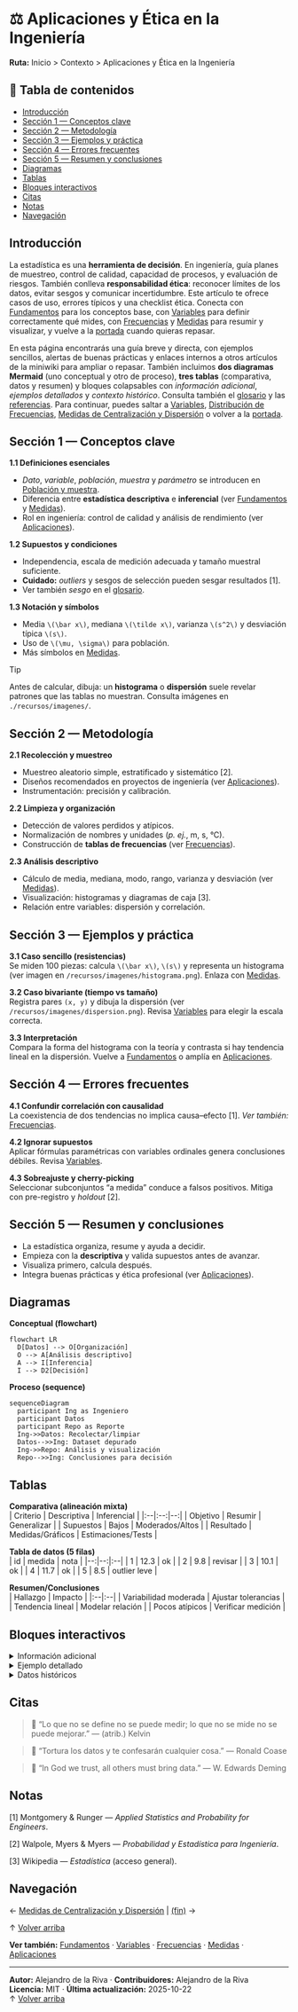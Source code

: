 # ⚖️ Aplicaciones y Ética en la Ingeniería

**Ruta:** Inicio > Contexto > Aplicaciones y Ética en la Ingeniería

## 📑 Tabla de contenidos
- [Introducción](#introducción)
- [Sección 1 — Conceptos clave](#sección-1--conceptos-clave)
- [Sección 2 — Metodología](#sección-2--metodología)
- [Sección 3 — Ejemplos y práctica](#sección-3--ejemplos-y-práctica)
- [Sección 4 — Errores frecuentes](#sección-4--errores-frecuentes)
- [Sección 5 — Resumen y conclusiones](#sección-5--resumen-y-conclusiones)
- [Diagramas](#diagramas)
- [Tablas](#tablas)
- [Bloques interactivos](#bloques-interactivos)
- [Citas](#citas)
- [Notas](#notas)
- [Navegación](#navegación)


## Introducción
La estadística es una **herramienta de decisión**. En ingeniería, guía planes de muestreo, control de calidad, capacidad de procesos, y evaluación de riesgos. También conlleva **responsabilidad ética**: reconocer límites de los datos, evitar sesgos y comunicar incertidumbre. Este artículo te ofrece casos de uso, errores típicos y una checklist ética. Conecta con [Fundamentos](./articulo-1.md) para los conceptos base, con [Variables](./articulo-2.md) para definir correctamente qué mides, con [Frecuencias](./articulo-3.md) y [Medidas](./articulo-4.md) para resumir y visualizar, y vuelve a la [portada](./index.md) cuando quieras repasar.

En esta página encontrarás una guía breve y directa, con ejemplos sencillos, alertas de buenas prácticas y enlaces internos a otros artículos de la miniwiki para ampliar o repasar. También incluimos **dos diagramas Mermaid** (uno conceptual y otro de proceso), **tres tablas** (comparativa, datos y resumen) y bloques colapsables con *información adicional*, *ejemplos detallados* y *contexto histórico*. Consulta también el [glosario](./glosario.md) y las [referencias](./referencias.md). Para continuar, puedes saltar a [Variables](./articulo-2.md), [Distribución de Frecuencias](./articulo-3.md), [Medidas de Centralización y Dispersión](./articulo-4.md) o volver a la [portada](./index.md).


## Sección 1 — Conceptos clave
**1.1 Definiciones esenciales**  
- *Dato*, *variable*, *población*, *muestra* y *parámetro* se introducen en [Población y muestra](./articulo-4.md).  
- Diferencia entre **estadística descriptiva** e **inferencial** (ver [Fundamentos](./articulo-1.md) y [Medidas](./articulo-4.md)).  
- Rol en ingeniería: control de calidad y análisis de rendimiento (ver [Aplicaciones](./articulo-5.md)).

**1.2 Supuestos y condiciones**  
- Independencia, escala de medición adecuada y tamaño muestral suficiente.  
- **Cuidado:** *outliers* y sesgos de selección pueden sesgar resultados [1].  
- Ver también *sesgo* en el [glosario](./glosario.md).

**1.3 Notación y símbolos**  
- Media `\(\bar x\)`, mediana `\(\tilde x\)`, varianza `\(s^2\)` y desviación típica `\(s\)`.  
- Uso de `\(\mu, \sigma\)` para población.  
- Más símbolos en [Medidas](./articulo-4.md).

> [!TIP]
> Antes de calcular, dibuja: un **histograma** o **dispersión** suele revelar patrones que las tablas no muestran. Consulta imágenes en `./recursos/imagenes/`.


## Sección 2 — Metodología
**2.1 Recolección y muestreo**  
- Muestreo aleatorio simple, estratificado y sistemático [2].  
- Diseños recomendados en proyectos de ingeniería (ver [Aplicaciones](./articulo-5.md)).  
- Instrumentación: precisión y calibración.

**2.2 Limpieza y organización**  
- Detección de valores perdidos y atípicos.  
- Normalización de nombres y unidades (*p. ej.*, m, s, °C).  
- Construcción de **tablas de frecuencias** (ver [Frecuencias](./articulo-3.md)).

**2.3 Análisis descriptivo**  
- Cálculo de media, mediana, modo, rango, varianza y desviación (ver [Medidas](./articulo-4.md)).  
- Visualización: histogramas y diagramas de caja [3].  
- Relación entre variables: dispersión y correlación.


## Sección 3 — Ejemplos y práctica
**3.1 Caso sencillo (resistencias)**  
Se miden 100 piezas: calcula `\(\bar x\)`, `\(s\)` y representa un histograma (ver imagen en `/recursos/imagenes/histograma.png`). Enlaza con [Medidas](./articulo-4.md).

**3.2 Caso bivariante (tiempo vs tamaño)**  
Registra pares `(x, y)` y dibuja la dispersión (ver `/recursos/imagenes/dispersion.png`). Revisa [Variables](./articulo-2.md) para elegir la escala correcta.

**3.3 Interpretación**  
Compara la forma del histograma con la teoría y contrasta si hay tendencia lineal en la dispersión. Vuelve a [Fundamentos](./articulo-1.md) o amplía en [Aplicaciones](./articulo-5.md).


## Sección 4 — Errores frecuentes
**4.1 Confundir correlación con causalidad**  
La coexistencia de dos tendencias no implica causa–efecto [1]. *Ver también:* [Frecuencias](./articulo-3.md).

**4.2 Ignorar supuestos**  
Aplicar fórmulas paramétricas con variables ordinales genera conclusiones débiles. Revisa [Variables](./articulo-2.md).

**4.3 Sobreajuste y cherry-picking**  
Seleccionar subconjuntos “a medida” conduce a falsos positivos. Mitiga con pre-registro y *holdout* [2].


## Sección 5 — Resumen y conclusiones
- La estadística organiza, resume y ayuda a decidir.  
- Empieza con la **descriptiva** y valida supuestos antes de avanzar.  
- Visualiza primero, calcula después.  
- Integra buenas prácticas y ética profesional (ver [Aplicaciones](./articulo-5.md)).


## Diagramas
**Conceptual (flowchart)**  
```mermaid
flowchart LR
  D[Datos] --> O[Organización]
  O --> A[Análisis descriptivo]
  A --> I[Inferencia]
  I --> D2[Decisión]
```
**Proceso (sequence)**  
```mermaid
sequenceDiagram
  participant Ing as Ingeniero
  participant Datos
  participant Repo as Reporte
  Ing->>Datos: Recolectar/limpiar
  Datos-->>Ing: Dataset depurado
  Ing->>Repo: Análisis y visualización
  Repo-->>Ing: Conclusiones para decisión
```


## Tablas
**Comparativa (alineación mixta)**  
| Criterio | Descriptiva | Inferencial |
|:--|:--:|--:|
| Objetivo | Resumir | Generalizar |
| Supuestos | Bajos | Moderados/Altos |
| Resultado | Medidas/Gráficos | Estimaciones/Tests |

**Tabla de datos (5 filas)**  
| id | medida | nota |
|--:|--:|:--|
| 1 | 12.3 | ok |
| 2 | 9.8 | revisar |
| 3 | 10.1 | ok |
| 4 | 11.7 | ok |
| 5 | 8.5 | outlier leve |

**Resumen/Conclusiones**  
| Hallazgo | Impacto |
|:--|:--|
| Variabilidad moderada | Ajustar tolerancias |
| Tendencia lineal | Modelar relación |
| Pocos atípicos | Verificar medición |


## Bloques interactivos
<details><summary>Información adicional</summary>
<p>La calidad de los datos define la calidad de las conclusiones. Documenta siempre el origen y el método.</p>
</details>
<details><summary>Ejemplo detallado</summary>
<p>Calcula la media con `x̄ = (Σ xi)/n` y la varianza con `s² = Σ(xi−x̄)²/(n−1)`.</p>
</details>
<details><summary>Datos históricos</summary>
<p>Desde Graunt y Quételet hasta Gosset (Student), la estadística ha evolucionado con la computación.</p>
</details>


## Citas
> 💬 “Lo que no se define no se puede medir; lo que no se mide no se puede mejorar.” — (atrib.) Kelvin

> 💬 “Tortura los datos y te confesarán cualquier cosa.” — Ronald Coase

> 💬 “In God we trust, all others must bring data.” — W. Edwards Deming


## Notas
[1] Montgomery & Runger — *Applied Statistics and Probability for Engineers*.  

[2] Walpole, Myers & Myers — *Probabilidad y Estadística para Ingeniería*.  

[3] Wikipedia — *Estadística* (acceso general).  



## Navegación
← [Medidas de Centralización y Dispersión](./articulo-4.md) | [(fin)](./index.md) →  

↑ [Volver arriba](#)  

**Ver también:** [Fundamentos](./articulo-1.md) · [Variables](./articulo-2.md) · [Frecuencias](./articulo-3.md) · [Medidas](./articulo-4.md) · [Aplicaciones](./articulo-5.md)


---
**Autor:** Alejandro de la Riva · **Contribuidores:** Alejandro de la Riva  
**Licencia:** MIT · **Última actualización:** 2025-10-22  
↑ [Volver arriba](#)
